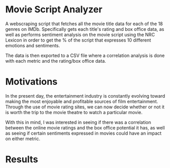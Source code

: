 # Movie Script Analyzer
A webscraping script that fetches all the movie title data for each of the 18 genres on IMDb. Specifically gets each title's rating and box office data, as well as performs sentiment analysis on the movie script using the NRC Lexicon in order to get the % of the script that expresses 10 different emotions and sentiments. 

The data is then exported to a CSV file where a correlation analysis is done with each metric and the rating/box office data.

# Motivations
In the present day, the entertainment industry is constantly evolving toward making the most enjoyable and profitable sources of film entertainment. Through the use of movie rating sites, we can now decide whether or not it is worth the trip to the movie theatre to watch a particular movie.

With this in mind, I was interested in seeing if there was a correlation between the online movie ratings and the box office potential it has, as well as seeing if certain sentiments expressed in movies could have an impact on either metric. 

# Results


